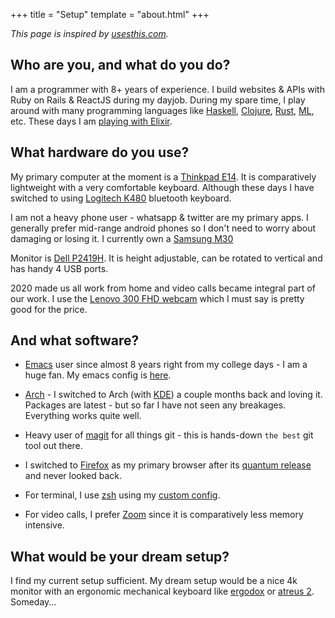+++
title = "Setup"
template = "about.html"
+++

_This page is inspired by [usesthis.com](https://usesthis.com/)._

## Who are you, and what do you do?

I am a programmer with 8+ years of experience. I build websites & APIs with Ruby on Rails & ReactJS during my dayjob. During my spare time, I play around with many programming languages like [Haskell](https://github.com/tejasbubane/haskell-book-code), [Clojure](https://github.com/tejasbubane/brave-clojure-book-code), [Rust](https://github.com/tejasbubane/adventofcode-2020/), [ML](https://www.coursera.org/learn/programming-languages/), etc. These days I am [playing with Elixir](https://github.com/tejasbubane/adventofcode-2021/).

## What hardware do you use?

My primary computer at the moment is a [Thinkpad E14](https://www.lenovo.com/in/en/laptops/thinkpad/thinkpad-e-series/E14/p/22TPE14E4N1). It is comparatively lightweight with a very comfortable keyboard. Although these days I have switched to using [Logitech K480](https://www.logitech.com/en-in/products/keyboards/k480-multi-device-wireless.920-006380.html) bluetooth keyboard.

I am not a heavy phone user - whatsapp & twitter are my primary apps. I generally prefer mid-range android phones so I don't need to worry about damaging or losing it. I currently own a [Samsung M30](https://www.samsung.com/in/smartphones/galaxy-m30-m305f-3gb/SM-M305FMBEINS/)

Monitor is [Dell P2419H](https://www1.ap.dell.com/content/products/productdetails.aspx/dell-p2419h-monitor). It is height adjustable, can be rotated to vertical and has handy 4 USB ports.

2020 made us all work from home and video calls became integral part of our work. I use the [Lenovo 300 FHD webcam](https://www.lenovo.com/in/en/accessories-and-monitors/webcams-and-video/webcams/NET-BO-300-FHD-Webcam/p/GXC1B34793)
which I must say is pretty good for the price.

## And what software?

* [Emacs](https://www.gnu.org/software/emacs/) user since almost 8 years right from my college days - I am a huge fan. My emacs config is [here](https://github.com/tejasbubane/dotemacs).

* [Arch](https://www.archlinux.org/) - I switched to Arch (with [KDE](https://kde.org/)) a couple months back and loving it. Packages are latest - but so far I have not seen any breakages. Everything works quite well.

* Heavy user of [magit](https://magit.vc/) for all things git - this is hands-down `the best` git tool out there.

* I switched to [Firefox](https://www.mozilla.org/en-US/firefox/) as my primary browser after its [quantum release](https://blog.mozilla.org/blog/2017/11/14/introducing-firefox-quantum/) and never looked back.

* For terminal, I use [zsh](https://www.zsh.org/) using my [custom config](https://github.com/tejasbubane/dotfiles).

* For video calls, I prefer [Zoom](https://zoom.us/) since it is comparatively less memory intensive.

## What would be your dream setup?

I find my current setup sufficient. My dream setup would be a nice 4k monitor with an ergonomic mechanical keyboard  like [ergodox](https://ergodox-ez.com/) or [atreus 2](https://atreus.technomancy.us/2). Someday...
